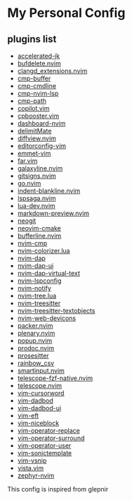 # My Personal Config

## plugins list

- [accelerated-jk](https://github.com/rhysd/accelerated-jk)
- [bufdelete.nvim](https://github.com/famiu/bufdelete.nvim)
- [clangd_extensions.nvim](https://github.com/p00f/clangd_extensions.nvim)
- [cmp-buffer](https://github.com/hrsh7th/cmp-buffer)
- [cmp-cmdline](https://github.com/hrsh7th/cmp-cmdline)
- [cmp-nvim-lsp](https://github.com/hrsh7th/cmp-nvim-lsp)
- [cmp-path](https://github.com/hrsh7th/cmp-path)
- [copilot.vim](https://github.com/github/copilot.vim)
- [cpbooster.vim](https://github.com/searleser97/cpbooster.vim)
- [dashboard-nvim](https://github.com/glepnir/dashboard-nvim)
- [delimitMate](https://github.com/Raimondi/delimitMate)
- [diffview.nvim]( https://github.com/sindrets/diffview.nvim)
- [editorconfig-vim](https://github.com/editorconfig/editorconfig-vim)
- [emmet-vim](https://github.com/mattn/emmet-vim)
- [far.vim](https://github.com/brooth/far.vim)
- [galaxyline.nvim](https://github.com/glepnir/galaxyline.nvim)
- [gitsigns.nvim](https://github.com/lewis6991/gitsigns.nvim)
- [go.nvim](https://github.com/ray-x/go.nvim)
- [indent-blankline.nvim](https://github.com/lukas-reineke/indent-blankline.nvim)
- [lspsaga.nvim]()
- [lua-dev.nvim](https://github.com/folke/lua-dev.nvim)
- [markdown-preview.nvim](https://github.com/iamcco/markdown-preview.nvim)
- [neogit](https://github.com/TimUntersberger/neogit)
- [neovim-cmake](https://github.com/Shatur/neovim-cmake)
- [bufferline.nvim](https://github.com/akinsho/bufferline.nvim)
- [nvim-cmp](https://github.com/hrsh7th/nvim-cmp)
- [nvim-colorizer.lua]()
- [nvim-dap](https://github.com/mfussenegger/nvim-dap)
- [nvim-dap-ui](https://github.com/rcarriga/nvim-dap-ui)
- [nvim-dap-virtual-text]()
- [nvim-lspconfig](https://github.com/neovim/nvim-lspconfig)
- [nvim-notify]()
- [nvim-tree.lua]()
- [nvim-treesitter]()
- [nvim-treesitter-textobjects]()
- [nvim-web-devicons]()
- [packer.nvim]()
- [plenary.nvim]()
- [popup.nvim]()
- [prodoc.nvim]()
- [prosesitter]()
- [rainbow_csv]()
- [smartinput.nvim]()
- [telescope-fzf-native.nvim]()
- [telescope.nvim]()
- [vim-cursorword]()
- [vim-dadbod]()
- [vim-dadbod-ui]()
- [vim-eft]()
- [vim-niceblock]()
- [vim-operator-replace]()
- [vim-operator-surround](https://github.com/rhysd/vim-operator-surround)
- [vim-operator-user]()
- [vim-sonictemplate]()
- [vim-vsnip]()
- [vista.vim](https://github.com/liuchengxu/vista.vim)
- [zephyr-nvim](https://github.com/glepnir/zephyr-nvim) 




This config is inspired from glepnir

